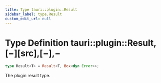 ```yaml
---
title: Type tauri::plugin::Result
sidebar_label: type.Result
custom_edit_url: null
---
```


# Type Definition tauri::plugin::Result,\[−]\[src],\[−],−

```rs
type Result<T> = Result<T, Box<dyn Error>>;
```

The plugin result type.

